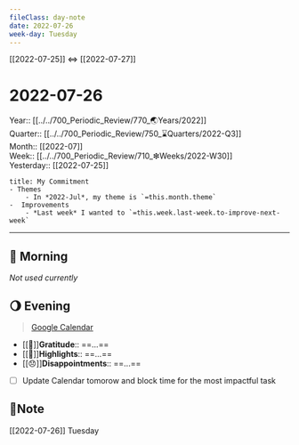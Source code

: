 ```yaml
---
fileClass: day-note  
date: 2022-07-26
week-day: Tuesday
---
```


[[2022-07-25]]  <=> [[2022-07-27]]  

# 2022-07-26

Year:: [[../../700_Periodic_Review/770_🌏Years/2022]]  
Quarter:: [[../../700_Periodic_Review/750_⌛Quarters/2022-Q3]]  
Month:: [[2022-07]]  
Week:: [[../../700_Periodic_Review/710_❇Weeks/2022-W30]]  
Yesterday:: [[2022-07-25]]  

```ad-info
title: My Commitment
- Themes
	- In *2022-Jul*, my theme is `=this.month.theme`  
-  Improvements  
	- *Last week* I wanted to `=this.week.last-week.to-improve-next-week`  
```

---
## 🌅 Morning
*Not used currently* 

## 🌖 Evening
> [Google Calendar](https://calendar.google.com/calendar/u/0/r)
- [[💖]]**Gratitude**::  ==...==  
- [[🔆]]**Highlights**::  ==...==  
- [[😞]]**Disappointments**::  ==...==  
- [ ] Update Calendar tomorow and block time for the most impactful task

## 📝Note
[[2022-07-26]]  Tuesday
  